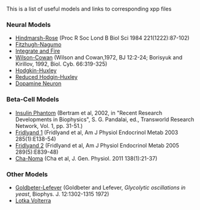 This is a list of useful models and links to corresponding xpp files

### Neural Models

* [Hindmarsh-Rose](hr.ode) (Proc R Soc Lond B Biol Sci 1984 221(1222):87-102)
* [Fitzhugh-Nagumo](fhn.ode)
* [Integrate and Fire](if.ode)
* [Wilson-Cowan](wilcow.ode) (Wilson and Cowan,1972, BJ 12:2-24; Borisyuk and Kirillov, 1992, Biol. Cyb. 66:319-325)
* [Hodgkin-Huxley](hh.ode)
* [Reduced Hodgin-Huxley](hhred.ode)
* [Dopamine Neuron](dopa.ode)

### Beta-Cell Models

* [Insulin Phantom](insburst2.ode) (Bertram et al, 2002, in "Recent Research Developments in Biophysics", S. G. Pandalai, ed., Transworld Research Network, Vol. 1, pp. 31-51.)
* [Fridlyand 1](Fridlyand03.ode) (Fridlyand et al, Am J Physiol Endocrinol Metab 2003 285(1):E138-54)
* [Fridlyand 2](Fridlyand05.ode) (Fridlyand et al, Am J Physiol Endocrinol Metab 2005 289(5):E839-48)
* [Cha-Noma](ChaNoma.ode) (Cha et al, J. Gen. Physiol. 2011 138(1):21-37)

### Other Models

* [Goldbeter-Lefever](glyco.ode) (Goldbeter and Lefever, *Glycolytic oscillations in yeast*, Biophys. J. 12:1302-1315 1972)
* [Lotka Volterra](lotka.ode)
